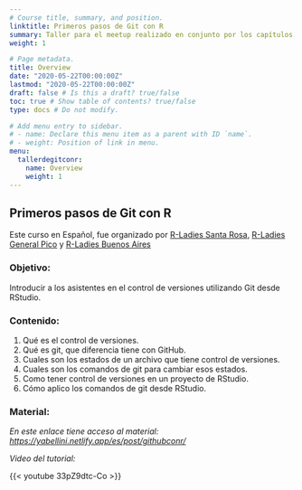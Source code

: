 ```yaml
---
# Course title, summary, and position.
linktitle: Primeros pasos de Git con R
summary: Taller para el meetup realizado en conjunto por los capítulos de R-Ladies Santa Rosa, General Pico y Buenos Aires el 18 de Mayo sobre realizar primeros pasos en Git utilizando R. 
weight: 1

# Page metadata.
title: Overview
date: "2020-05-22T00:00:00Z"
lastmod: "2020-05-22T00:00:00Z"
draft: false # Is this a draft? true/false
toc: true # Show table of contents? true/false
type: docs # Do not modify.

# Add menu entry to sidebar.
# - name: Declare this menu item as a parent with ID `name`.
# - weight: Position of link in menu.
menu:
  tallerdegitconr:
    name: Overview
    weight: 1
---
```



## Primeros pasos de Git con R

Este curso en Español, fue organizado por [R-Ladies Santa Rosa](https://twitter.com/RLadiesSR), [R-Ladies General Pico](https://twitter.com/RLadiesGP) y [R-Ladies Buenos Aires](https://twitter.com/RLadiesBA)

### Objetivo: 
Introducir a los asistentes en el control de versiones utilizando Git desde RStudio.

### Contenido:

1. Qué es el control de versiones.
2. Qué es git, que diferencia tiene con GitHub.
3. Cuales son los estados de un archivo que tiene control de versiones.
4. Cuales son los comandos de git para cambiar esos estados.
5. Como tener control de versiones en un proyecto de RStudio.
6. Cómo aplico los comandos de git desde RStudio.

### Material:

*En este enlace tiene acceso al material: https://yabellini.netlify.app/es/post/githubconr/*

*Video del tutorial:*

{{< youtube 33pZ9dtc-Co >}}


